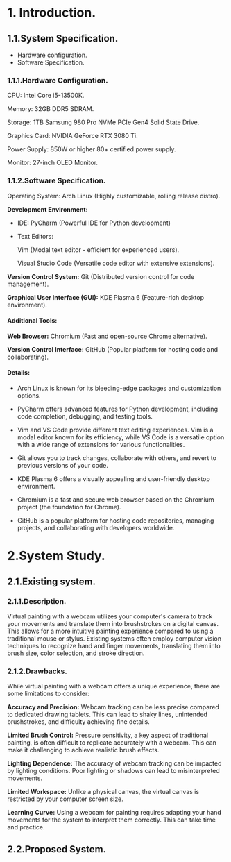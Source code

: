 # 1. Introduction.

## 1.1.System Specification.

 - Hardware configuration.
 - Software Specification.

### 1.1.1.Hardware Configuration.

  CPU: Intel Core i5-13500K.
  
  Memory: 32GB DDR5 SDRAM.
  
  Storage: 1TB Samsung 980 Pro NVMe PCIe Gen4 Solid State Drive.
  
  Graphics Card: NVIDIA GeForce RTX 3080 Ti.

  Power Supply: 850W or higher 80+ certified power supply.

  Monitor: 27-inch OLED Monitor.

### 1.1.2.Software Specification.

  Operating System: Arch Linux (Highly customizable, rolling release distro).

  **Development Environment:**

  - IDE: PyCharm (Powerful IDE for Python development)
    
  - Text Editors:

    Vim (Modal text editor - efficient for experienced users).
    
    Visual Studio Code (Versatile code editor with extensive extensions).

  **Version Control System:** Git (Distributed version control for code management).

  **Graphical User Interface (GUI):** KDE Plasma 6 (Feature-rich desktop environment).

  #### Additional Tools:

  **Web Browser:** Chromium (Fast and open-source Chrome alternative).
  
  **Version Control Interface:** GitHub (Popular platform for hosting code and collaborating).

  #### Details:

  - Arch Linux is known for its bleeding-edge packages and customization options.

  - PyCharm offers advanced features for Python development, including code completion, debugging, and testing tools.
  
  - Vim and VS Code provide different text editing experiences. Vim is a modal editor known for its efficiency, while VS Code is a versatile option with a wide range of extensions for various functionalities.
    
  - Git allows you to track changes, collaborate with others, and revert to previous versions of your code.
    
  - KDE Plasma 6 offers a visually appealing and user-friendly desktop environment.
    
  - Chromium is a fast and secure web browser based on the Chromium project (the foundation for Chrome).
    
  - GitHub is a popular platform for hosting code repositories, managing projects, and collaborating with developers worldwide.


# 2.System Study.

 ## 2.1.Existing system.

  ### 2.1.1.Description.
  
  Virtual painting with a webcam utilizes your computer's camera to track your movements and translate them into brushstrokes on a digital canvas. 
  This allows for a more intuitive painting experience compared to using a traditional mouse or stylus.
  Existing systems often employ computer vision techniques to recognize hand and finger movements, translating them into brush size, color selection, and stroke direction.

  ### 2.1.2.Drawbacks.

 While virtual painting with a webcam offers a unique experience, there are some limitations to consider:

  **Accuracy and Precision:** Webcam tracking can be less precise compared to dedicated drawing tablets. This can lead to shaky lines, unintended brushstrokes, and difficulty achieving fine details.

  **Limited Brush Control:** Pressure sensitivity, a key aspect of traditional painting, is often difficult to replicate accurately with a webcam. This can make it challenging to achieve realistic brush effects.

  **Lighting Dependence:** The accuracy of webcam tracking can be impacted by lighting conditions. Poor lighting or shadows can lead to misinterpreted movements.

  **Limited Workspace:** Unlike a physical canvas, the virtual canvas is restricted by your computer screen size.

  **Learning Curve:** Using a webcam for painting requires adapting your hand movements for the system to interpret them correctly. This can take time and practice.

 ## 2.2.Proposed System.
